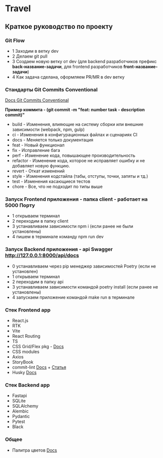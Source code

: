 # Travel

## Краткое руководство по проекту

### Git Flow
- 1 Заходим в ветку dev
- 2 Делаем git pull
- 3 Создаем новую ветку от dev (для backend разработчиков префикс **back-название-задачи**, для frontend разработчиков **front-название-задачи**)
- 4 Как задача сделана, оформляем PR/MR в dev ветку

### Стандарты Git Commits Conventional

[Docs Git Commits Conventional](https://www.conventionalcommits.org/ru/v1.0.0/)

**Пример коммита - (git commit -m "feat: number task - description commit)"**

- build - Изменения, влияющие на систему сборки или внешние зависимости (webpack, npm, gulp)
- ci - Изменения в конфигурационных файлах и сценариях CI
- docs - Меняется только документация
- feat - Новый функционал
- fix - Исправление бага
- perf - Изменение кода, повышающее производительность
- refactor - Изменение кода, которое не исправляет ошибку и не добавляет новую функцию.
- revert - Откат изменений
- style - Изменения кодстайла (табы, отступы, точки, запяты и тд.)
- test - Изменения касающиеся тестов
- chore - Все, что не подходит по типы выше

### Запуск Frontend приложения - папка client - работает на 5000 Порту
- 1 открываем терминал
- 2 переходим в папку client
- 3 устанавливаем зависимости npm i (если ранее не были установлены)
- 4 пишем в терминале команду npm run dev


### Запуск Backend приложения - api Swagger http://127.0.0.1:8000/api/docs
- 0 устанавливаем через pip менеджер зависимостей Poetry (если не установлен)
- 1 открываем терминал
- 2 переходим в папку api
- 3 устанавливаем зависимости командой poetry install (если ранее не установлены)
- 4 запускаем приложение командой make run в терминале

### Стек Frontend app
- React.js
- RTK
- Vite
- React Routing
- TS
- CSS Grid/Flex pkg - [Docs](http://flexboxgrid.com/)
- CSS modules
- Axios
- StoryBook
- commit-lint [Docs](https://commitlint.js.org/) + [Статья](https://dev.to/mahmudulhsn/install-husky-in-your-project-for-proper-commit-lint-with-pre-commit-hooks-25b2)
- Husky [Docs](https://typicode.github.io/husky/) 

### Стек Backend app
- Fastapi
- SQLite
- SQLAlchemy
- Alembic
- Pydantic
- Pytest
- Black


### Общее
- Палитра цветов [Docs](https://palettes.shecodes.io/)